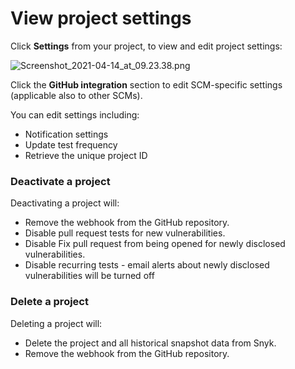# View project settings

Click **Settings** from your project, to view and edit project settings:

![Screenshot\_2021-04-14\_at\_09.23.38.png](https://support.snyk.io/hc/article_attachments/360018941637/Screenshot_2021-04-14_at_09.23.38.png)

Click the **GitHub integration** section to edit SCM-specific settings \(applicable also to other SCMs\).

You can edit settings including:

* Notification settings
* Update test frequency
* Retrieve the unique project ID

### Deactivate a project

Deactivating a project will:

* Remove the webhook from the GitHub repository.
* Disable pull request tests for new vulnerabilities.
* Disable Fix pull request from being opened for newly disclosed vulnerabilities.
* Disable recurring tests - email alerts about newly disclosed vulnerabilities will be turned off

### Delete a project

Deleting a project will:

* Delete the project and all historical snapshot data from Snyk.
* Remove the webhook from the GitHub repository.

